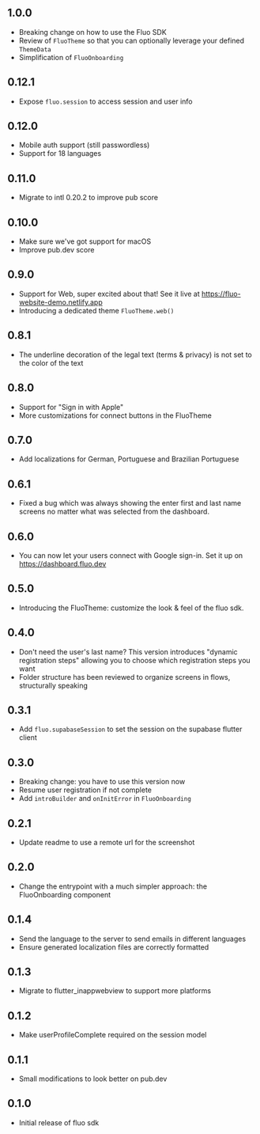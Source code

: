 ## 1.0.0

- Breaking change on how to use the Fluo SDK
- Review of `FluoTheme` so that you can optionally leverage your defined `ThemeData`
- Simplification of `FluoOnboarding`

## 0.12.1

- Expose `fluo.session` to access session and user info

## 0.12.0

- Mobile auth support (still passwordless)
- Support for 18 languages

## 0.11.0

- Migrate to intl 0.20.2 to improve pub score

## 0.10.0

- Make sure we've got support for macOS
- Improve pub.dev score

## 0.9.0

- Support for Web, super excited about that! See it live at https://fluo-website-demo.netlify.app
- Introducing a dedicated theme `FluoTheme.web()`

## 0.8.1

- The underline decoration of the legal text (terms & privacy) is not set to the color of the text

## 0.8.0

- Support for "Sign in with Apple"
- More customizations for connect buttons in the FluoTheme

## 0.7.0

- Add localizations for German, Portuguese and Brazilian Portuguese

## 0.6.1

- Fixed a bug which was always showing the enter first and last name screens no matter what was selected from the dashboard.

## 0.6.0

- You can now let your users connect with Google sign-in. Set it up on https://dashboard.fluo.dev

## 0.5.0

- Introducing the FluoTheme: customize the look & feel of the fluo sdk.

## 0.4.0

- Don't need the user's last name? This version introduces "dynamic registration steps" allowing you to choose which registration steps you want
- Folder structure has been reviewed to organize screens in flows, structurally speaking

## 0.3.1

- Add `fluo.supabaseSession` to set the session on the supabase flutter client

## 0.3.0

- Breaking change: you have to use this version now
- Resume user registration if not complete
- Add `introBuilder` and `onInitError` in `FluoOnboarding`

## 0.2.1

- Update readme to use a remote url for the screenshot

## 0.2.0

- Change the entrypoint with a much simpler approach: the FluoOnboarding component

## 0.1.4

- Send the language to the server to send emails in different languages
- Ensure generated localization files are correctly formatted

## 0.1.3

- Migrate to flutter_inappwebview to support more platforms

## 0.1.2

- Make userProfileComplete required on the session model

## 0.1.1

- Small modifications to look better on pub.dev

## 0.1.0

- Initial release of fluo sdk
